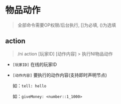 # 物品动作

> 全部命令需要OP权限/后台执行, []为必填, ()为选填

## action

> /ni action [玩家ID] [动作内容] > 执行NI物品动作

* `[玩家ID]` 在线的玩家ID

* `[动作内容]` 要执行的动作内容(支持即时声明节点)

    如：`tell: hello`

    如：`giveMoney: <number::1_1000>`
